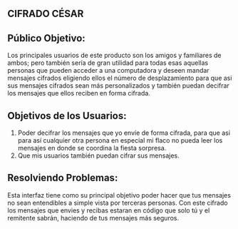 ## CIFRADO CÉSAR

## Público Objetivo:
Los principales usuarios de este producto son los amigos y familiares de ambos; pero también sería de gran utilidad para todas esas aquellas personas que pueden acceder a una computadora y deseen mandar mensajes cifrados eligiendo ellos el número de desplazamiento para que asi sus mensajes cifrados sean más personalizados y también puedan  decifrar los mensajes que ellos reciben en forma cifrada.

## Objetivos de los Usuarios:
1. Poder decifrar los mensajes que yo envíe de forma cifrada, para que asi para así cualquier otra persona en especial mi flaco no pueda leer los mensajes en donde se coordina la fiesta sorpresa.
2. Que mis usuarios también puedan cifrar sus mensajes.

## Resolviendo Problemas:
Esta interfaz tiene como su principal objetivo poder hacer que tus mensajes no sean entendibles a simple vista por terceras personas.
Con este cifrado los mensajes que envies y recibas estaran en código que solo tú y el remitente sabrán, haciendo de tus mensajes más seguros.

